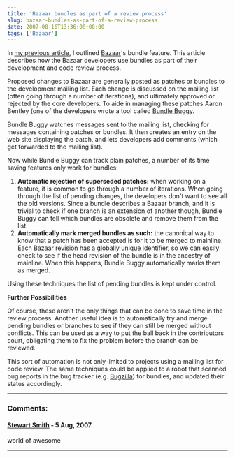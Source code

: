```yaml
---
title: 'Bazaar bundles as part of a review process'
slug: bazaar-bundles-as-part-of-a-review-process
date: 2007-08-16T13:36:08+08:00
tags: ['Bazaar']
---
```


In [my previous
article](http://blogs.gnome.org/jamesh/2007/07/31/bazaar-bundles/ "Bazaar Bundles"),
I outlined [Bazaar](http://bazaar-vcs.org/)\'s bundle feature. This
article describes how the Bazaar developers use bundles as part of their
development and code review process.

Proposed changes to Bazaar are generally posted as patches or bundles to
the development mailing list. Each change is discussed on the mailing
list (often going through a number of iterations), and ultimately
approved or rejected by the core developers. To aide in managing these
patches Aaron Bentley (one of the developers wrote a tool called [Bundle
Buggy](http://bundlebuggy.aaronbentley.com/).

Bundle Buggy watches messages sent to the mailing list, checking for
messages containing patches or bundles. It then creates an entry on the
web site displaying the patch, and lets developers add comments (which
get forwarded to the mailing list).

Now while Bundle Buggy can track plain patches, a number of its time
saving features only work for bundles:

1.  **Automatic rejection of superseded patches:** when working on a
    feature, it is common to go through a number of iterations. When
    going through the list of pending changes, the developers don\'t
    want to see all the old versions. Since a bundle describes a Bazaar
    branch, and it is trivial to check if one branch is an extension of
    another though, Bundle Buggy can tell which bundles are obsolete and
    remove them from the list.
2.  **Automatically mark merged bundles as such:** the canonical way to
    know that a patch has been accepted is for it to be merged to
    mainline. Each Bazaar revision has a globally unique identifier, so
    we can easily check to see if the head revision of the bundle is in
    the ancestry of mainline. When this happens, Bundle Buggy
    automatically marks them as merged.

Using these techniques the list of pending bundles is kept under
control.

**Further Possibilities**

Of course, these aren\'t the only things that can be done to save time
in the review process. Another useful idea is to automatically try and
merge pending bundles or branches to see if they can still be merged
without conflicts. This can be used as a way to put the ball back in the
contributors court, obligating them to fix the problem before the branch
can be reviewed.

This sort of automation is not only limited to projects using a mailing
list for code review. The same techniques could be applied to a robot
that scanned bug reports in the bug tracker (e.g.
[Bugzilla](http://bugzilla.gnome.org/)) for bundles, and updated their
status accordingly.

---
### Comments:
#### [Stewart Smith](http://www.flamingspork.com) - <time datetime="2007-08-17 07:44:59">5 Aug, 2007</time>

world of awesome

---
